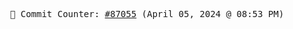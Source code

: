 <p align="center">
    <samp>
        📮 Commit Counter: <a href="https://github.com/Javascript-void0/Javascript-void0/commits/main">#87055</a> (April 05, 2024 @ 08:53 PM)
    </samp>
</p>